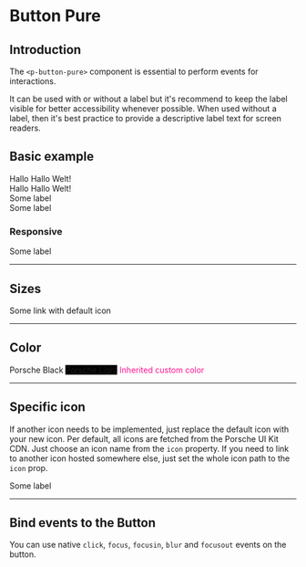 # Button Pure

## Introduction
The `<p-button-pure>` component is essential to perform events for interactions.

It can be used with or without a label but it's recommend to keep the label visible for better accessibility whenever possible. 
When used without a label, then it's best practice to provide a descriptive label text for screen readers.

## Basic example

<Playground>
<p-text>
    Hallo <p-button-pure>Hallo</p-button-pure> Welt!
    <br>
    Hallo Hallo Welt!
</p-text>
    <br>
  <p-button-pure>Some label</p-button-pure>
  <br>
  <p-button-pure hide-label="true">Some label</p-button-pure>
</Playground>

### Responsive
<Playground>
  <p-button-pure hide-label="{ base: true, l: false }">Some label</p-button-pure>
</Playground>

---

## Sizes

<Playground>
  <template #configurator>
    <select @change="size = $event.target.value">
      <option disabled>Select a style variant</option>
      <option>x-small</option>
      <option selected>small</option>
      <option>medium</option>
      <option>large</option>
      <option>x-large</option>
    </select>
  </template>
  <p-button-pure :size="size">Some link with default icon</p-button-pure>
</Playground>

---

## Color

<Playground :childElementLayout="{spacing: 'inline'}">
  <p-button-pure color="porsche-black">Porsche Black</p-button-pure>
  <p-button-pure color="porsche-light" style="background: black;">Porsche Light</p-button-pure>
  <p-button-pure color="inherit" style="color: deeppink;">Inherited custom color</p-button-pure>
</Playground>

---

## Specific icon
If another icon needs to be implemented, just replace the default icon with your new icon. Per default, all icons are fetched from the Porsche UI Kit CDN. Just choose an icon name from the `icon` property.
If you need to link to another icon hosted somewhere else, just set the whole icon path to the `icon` prop.

<Playground>
  <p-text-link icon="delete">Some label</p-text-link>
</Playground>

---

## Bind events to the Button
You can use native `click`, `focus`, `focusin`, `blur` and `focusout` events on the button.

<Playground>
  <template v-slot={theme}>
    <p-button-pure
        onclick="alert('click')"
        onfocus="console.log('focus')"
        onfocusin="console.log('focusin')"
        onblur="console.log('blur')"
        onfocusout="console.log('focusout')"
    >Some label</p-button-pure>
  </template>
</Playground>


<script lang="ts">
  import { Component, Vue } from 'vue-property-decorator';
  
  @Component
  export default class PlaygroundButtonPure extends Vue {
    public size: string = 'small';
  }
</script>
